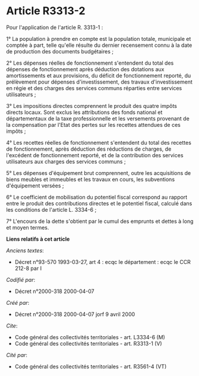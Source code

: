 # Article R3313-2

Pour l'application de l'article R. 3313-1 :

1° La population à prendre en compte est la population totale, municipale et comptée à part, telle qu'elle résulte du dernier
recensement connu à la date de production des documents budgétaires ;

2° Les dépenses réelles de fonctionnement s'entendent du total des dépenses de fonctionnement après déduction des dotations
aux amortissements et aux provisions, du déficit de fonctionnement reporté, du prélèvement pour dépenses d'investissement,
des travaux d'investissement en régie et des charges des services communs réparties entre services utilisateurs ;

3° Les impositions directes comprennent le produit des quatre impôts directs locaux. Sont exclus les attributions des fonds
national et départementaux de la taxe professionnelle et les versements provenant de la compensation par l'Etat des pertes
sur les recettes attendues de ces impôts ;

4° Les recettes réelles de fonctionnement s'entendent du total des recettes de fonctionnement, après déduction des réductions
de charges, de l'excédent de fonctionnement reporté, et de la contribution des services utilisateurs aux charges des services
communs ;

5° Les dépenses d'équipement brut comprennent, outre les acquisitions de biens meubles et immeubles et les travaux en cours,
les subventions d'équipement versées ;

6° Le coefficient de mobilisation du potentiel fiscal correspond au rapport entre le produit des contributions directes et le
potentiel fiscal, calculé dans les conditions de l'article L. 3334-6 ;

7° L'encours de la dette s'obtient par le cumul des emprunts et dettes à long et moyen termes.

**Liens relatifs à cet article**

_Anciens textes_:

  - Décret n°93-570 1993-03-27, art 4 : ecqc le département : ecqc le CCR 212-8 par I

_Codifié par_:

  - Décret n°2000-318 2000-04-07

_Créé par_:

  - Décret n°2000-318 2000-04-07 jorf 9 avril 2000

_Cite_:

  - Code général des collectivités territoriales - art. L3334-6 (M)
  - Code général des collectivités territoriales - art. R3313-1 (V)

_Cité par_:

  - Code général des collectivités territoriales - art. R3561-4 (VT)
